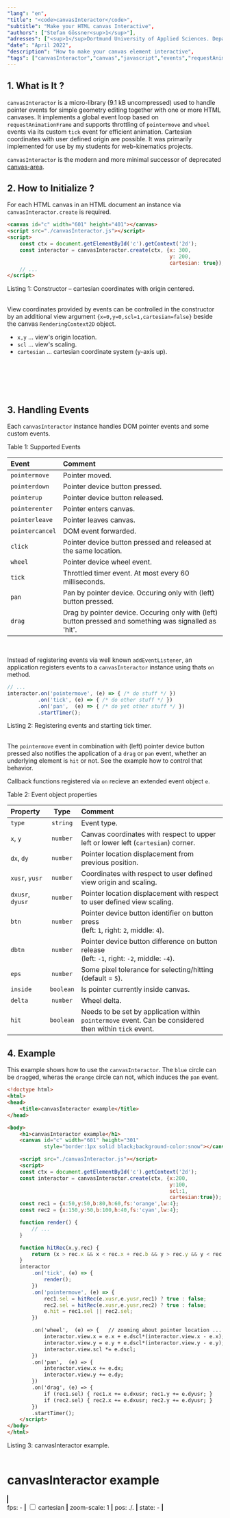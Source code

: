 ```yaml
---
"lang": "en",
"title": "<code>canvasInteractor</code>",
"subtitle": "Make your HTML canvas Interactive",
"authors": ["Stefan Gössner<sup>1</sup>"],
"adresses": ["<sup>1</sup>Dortmund University of Applied Sciences. Department of Mechanical Engineering"],
"date": "April 2022",
"description": "How to make your canvas element interactive",
"tags": ["canvasInteractor","canvas","javascript","events","requestAnimationFrame","throttling","event loop"]
---
```


## 1. What is It ?

`canvasInteractor` is a micro-library (9.1 kB uncompressed) used to handle pointer events for simple geometry editing together with one or more HTML canvases.
It implements a global event loop based on `requestAnimationFrame` and supports throttling of `pointermove` and `wheel` events via its custom `tick` event for efficient animation. Cartesian coordinates with user defined origin are possible. It was primarily implemented for use by my students for web-kinematics projects.

`canvasInteractor` is the modern and more minimal successor of deprecated [canvas-area](https://github.com/goessner/canvas-area).


## 2. How to Initialize ?

For each HTML canvas in an HTML document an instance via `canvasInteractor.create` is required.

```html
<canvas id="c" width="601" height="401"></canvas>
<script src="./canvasInteractor.js"></script>
<script>
    const ctx = document.getElementById('c').getContext('2d');
    const interactor = canvasInteractor.create(ctx, {x: 300, 
                                                     y: 200, 
                                                     cartesian: true});
    // ...
</script>
```
<figcaption>Listing 1: Constructor &ndash; cartesian coordinates with origin centered.</figcaption><br>

View coordinates provided by events can be controlled in the constructor by an additional view argument `{x=0,y=0,scl=1,cartesian=false}` beside the canvas `RenderingContext2D` object.

* `x,y` &hellip; view's origin location.
* `scl` &hellip;  view's scaling.
* `cartesian` &hellip; cartesian coordinate system (y-axis up).
<br><br><br><br><br><br>

## 3. Handling Events

Each `canvasInteractor` instance handles DOM pointer events and some custom events.

<figcaption> Table 1: Supported Events </figcaption>

| Event | Comment |
|:--|:--|
|`pointermove`  |Pointer moved.  |
|`pointerdown`  |Pointer device button pressed. |
|`pointerup`  |Pointer device button released. |
|`pointerenter`  |Pointer enters canvas. |
|`pointerleave`  |Pointer leaves canvas. |
|`pointercancel`  |DOM event forwarded. |
|`click`  | Pointer device button pressed and released at the same location. |
|`wheel`  |Pointer device wheel event. |
|`tick`  |Throttled timer event. At most every 60 milliseconds. |
|`pan`  |Pan by pointer device. Occuring only with (left) button pressed. |
|`drag`  |Drag by pointer device. Occuring only with (left) button pressed and something was signalled as 'hit'. |

<br>

Instead of registering events via well known `addEventListener`, an application registers events to a `canvasInteractor` instance using thats `on` method.

```js
// ...
interactor.on('pointermove', (e) => { /* do stuff */ })
          .on('tick', (e) => { /* do other stuff */ })
          .on('pan',  (e) => { /* do yet other stuff */ })
          .startTimer();
```
<figcaption>Listing 2: Registering events and starting tick timer.</figcaption><br>

The `pointermove` event in combination with (left) pointer device button pressed also notifies the application of a `drag` or `pan` event, whether an underlying element is `hit` or not. See the example how to control that behavior.

Callback functions registered via `on` recieve an extended event object `e`.


<figcaption> Table 2: Event object properties </figcaption>

| Property | Type | Comment |
|:--|:--:|:--|
|`type` | `string`  | Event type.  |
|`x`, `y` | `number` | Canvas coordinates with respect to upper left or lower left (`cartesian`) corner. |
|`dx`, `dy` | `number` | Pointer location displacement from previous position. |
|`xusr`, `yusr` | `number` | Coordinates with respect to user defined view origin and scaling. |
|`dxusr`, `dyusr` | `number` | Pointer location displacement with respect to user defined view scaling. |
|`btn`  | `number` |  Pointer device button identifier on button press<br> (left: `1`, right: `2`, middle: `4`). |
|`dbtn`  | `number` | Pointer device button difference on button release<br> (left: `-1`, right: `-2`, middle: `-4`). |
|`eps`  | `number` | Some pixel tolerance for selecting/hitting<br> (default = `5`). |
|`inside` | `boolean` | Is pointer currently inside canvas. |
|`delta` | `number` | Wheel delta. |
|`hit` | `boolean` | Needs to be set by application within `pointermove` event. Can be considered then within `tick` event. |

## 4. Example

This example shows how to use the `canvasInteractor`.
The `blue` circle can be `drag`ged, wheras the `orange` circle can not, which induces the `pan` event.

```html
<!doctype html>
<html>
<head>
    <title>canvasInteractor example</title>
</head>

<body>
    <h1>canvasInteractor example</h1>
    <canvas id="c" width="601" height="301" 
            style="border:1px solid black;background-color:snow"></canvas>

    <script src="./canvasInteractor.js"></script>
    <script>
    const ctx = document.getElementById('c').getContext('2d');
    const interactor = canvasInteractor.create(ctx, {x:200,
                                                     y:100,
                                                     scl:1,
                                                     cartesian:true});
    const rec1 = {x:50,y:50,b:80,h:60,fs:'orange',lw:4};
    const rec2 = {x:150,y:50,b:100,h:40,fs:'cyan',lw:4};

    function render() {
        // ...
    }

    function hitRec(x,y,rec) {
        return (x > rec.x && x < rec.x + rec.b && y > rec.y && y < rec.y + rec.h);
    }
    interactor
        .on('tick', (e) => {
            render();
        })
        .on('pointermove', (e) => {
            rec1.sel = hitRec(e.xusr,e.yusr,rec1) ? true : false; 
            rec2.sel = hitRec(e.xusr,e.yusr,rec2) ? true : false;
            e.hit = rec1.sel || rec2.sel;
        })
``` 
```html
        .on('wheel',  (e) => {   // zooming about pointer location ...
            interactor.view.x = e.x + e.dscl*(interactor.view.x - e.x);
            interactor.view.y = e.y + e.dscl*(interactor.view.y - e.y);
            interactor.view.scl *= e.dscl;
        })
        .on('pan',  (e) => { 
            interactor.view.x += e.dx; 
            interactor.view.y += e.dy;
        })
        .on('drag', (e) => {
            if (rec1.sel) { rec1.x += e.dxusr; rec1.y += e.dyusr; }
            if (rec2.sel) { rec2.x += e.dxusr; rec2.y += e.dyusr; }
        })
        .startTimer();
    </script>
</body>
</html>
```
<figcaption>Listing 3: canvasInteractor example.</figcaption><br>

<h1>canvasInteractor example</h1>
<canvas id="c" width="601" height="301" style="border:1px solid black;background-color:snow"></canvas><br>
<span id="fps">fps: -</span> <b>|</b> 
<label><input id="cartesian" type="checkbox" onchange="interactor.view.cartesian = !interactor.view.cartesian"> cartesian</label> <b>|</b>
<span id="zoom">zoom-scale: 1</span> <b>|</b> 
<span id="coords">pos: ./.</span> <b>|</b> <span id="state">state: -</span> <b>|</b>

<script src="../canvasInteractor.js"></script>
<script>
const ctx = document.getElementById('c').getContext('2d');
const interactor = canvasInteractor.create(ctx, {x:200,y:100,scl:1,cartesian:true});
const rec1 = {x:50,y:50,b:80,h:60,fs:'orange',lw:4};
const rec2 = {x:150,y:50,b:100,h:40,fs:'cyan',lw:4};
const info = {
    coords: document.getElementById('coords'),
    fps:    document.getElementById('fps'),
    state:  document.getElementById('state'),
    cartesian: document.getElementById('cartesian'),
    zoom: document.getElementById('zoom')
}

function render() {
    const w = ctx.canvas.width, h = ctx.canvas.height;
    const {x,y,scl,cartesian} = interactor.view;

    // init ...
    ctx.setTransform(1,0,0,cartesian?-1:1,0.5,cartesian?h-0.5:0.5);
    ctx.clearRect(0, 0, w, h);
    // draw grid
    if (scl > 0.2) {
        const sz = 20*scl;
        ctx.strokeStyle = "#ccc";
        ctx.lineWidth = 1;
        ctx.beginPath();
        for (let u=x%sz,nx=w+1; u<nx; u+=sz) { ctx.moveTo(u,0); ctx.lineTo(u,h); }
        for (let v=y%sz,ny=h+1; v<ny; v+=sz) { ctx.moveTo(0,v); ctx.lineTo(w,v); }
        ctx.stroke();
    }
    // view transformation
    ctx.setTransform(scl, 0, 0, cartesian ? -scl : scl, x+0.5, (cartesian ? h-y : y)+0.5);
    // draw origin ...
    ctx.strokeStyle = "black";
    ctx.lineWidth = 2;
    ctx.beginPath();
    ctx.stroke(new Path2D('M0,40L0,0L40,0'));
    // ... and rectangles.
    drawRec(rec1);
    drawRec(rec2);
}

function drawRec(rec) {
    ctx.fillStyle = rec.fs;
    ctx.strokeStyle = rec.ls;
    ctx.lineWidth = rec.lw;
    ctx.shadowOffsetX = 0;
    ctx.shadowOffsetY = 0;
    ctx.shadowBlur = rec.sel === true ? 8 : 0;
    ctx.shadowColor = 'black';
    ctx.fillRect(rec.x,rec.y,rec.b,rec.h);
    ctx.shadowBlur = 0;
}

function hitRec(x,y,rec) {
    return (x > rec.x && x < rec.x + rec.b && y > rec.y && y < rec.y + rec.h);
}

function showinfo(e) {
    const prec = Math.max(Math.log(interactor.view.scl)/Math.log(2), 0);
    if (info.action !== 'pan')
        info.coords.innerHTML = `pos: ${(interactor.evt.xusr).toFixed(prec)} / ${(interactor.evt.yusr).toFixed(prec)}`;
    info.fps.innerHTML = "fps: " + canvasInteractor.fps;
    info.state.innerHTML = "action: " + info.action;
    info.zoom.innerHTML = "zoom-scale: " + interactor.view.scl.toFixed(2);
    info.cartesian.checked = interactor.view.cartesian;
}

interactor
    .on('tick', (e) => {
        render();
        showinfo(e);
        info.action = '-';
    })
    .on('pointermove', (e) => {
        rec1.sel = hitRec(e.xusr,e.yusr,rec1) ? true : false; 
        rec2.sel = hitRec(e.xusr,e.yusr,rec2) ? true : false;
        e.hit = rec1.sel || rec2.sel;
    })
    .on('wheel',  (e) => {   // zooming about pointer location ...
        interactor.view.x = e.x + e.dscl*(interactor.view.x - e.x);
        interactor.view.y = e.y + e.dscl*(interactor.view.y - e.y);
        interactor.view.scl *= e.dscl;
    })
    .on('pan',  (e) => { 
        interactor.view.x += e.dx; 
        interactor.view.y += e.dy;
        info.action = 'pan';
    })
    .on('drag', (e) => {
        if (rec1.sel) { rec1.x += e.dxusr; rec1.y += e.dyusr; }
        if (rec2.sel) { rec2.x += e.dxusr; rec2.y += e.dyusr; }
        info.action = 'drag';
    })
    .startTimer();
</script>


